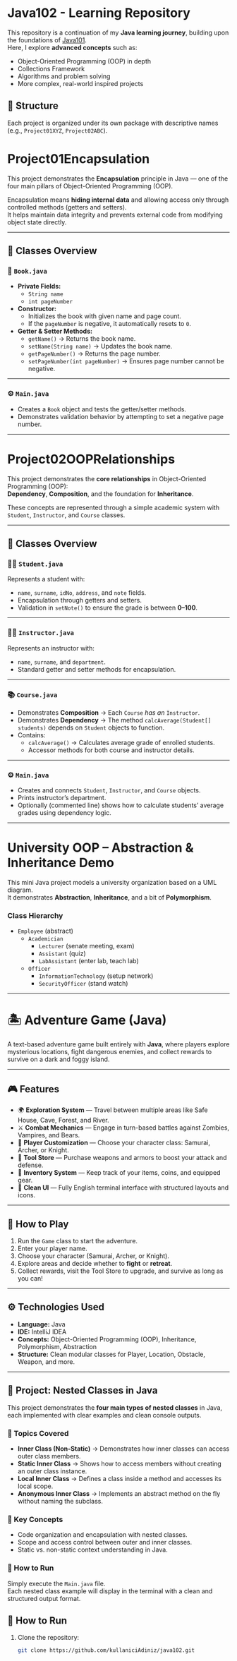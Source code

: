 # Java102 - Learning Repository

This repository is a continuation of my **Java learning journey**, building upon the foundations of [Java101](https://github.com/kullaniciAdiniz/java101).  
Here, I explore **advanced concepts** such as:

- Object-Oriented Programming (OOP) in depth
- Collections Framework
- Algorithms and problem solving
- More complex, real-world inspired projects

## 📂 Structure
Each project is organized under its own package with descriptive names (e.g., `Project01XYZ`, `Project02ABC`).

# Project01Encapsulation

This project demonstrates the **Encapsulation** principle in Java — one of the four main pillars of Object-Oriented Programming (OOP).

Encapsulation means **hiding internal data** and allowing access only through controlled methods (getters and setters).  
It helps maintain data integrity and prevents external code from modifying object state directly.

---

## 📘 Classes Overview

### 🧱 `Book.java`
- **Private Fields:**
    - `String name`
    - `int pageNumber`
- **Constructor:**
    - Initializes the book with given name and page count.
    - If the `pageNumber` is negative, it automatically resets to `0`.
- **Getter & Setter Methods:**
    - `getName()` → Returns the book name.
    - `setName(String name)` → Updates the book name.
    - `getPageNumber()` → Returns the page number.
    - `setPageNumber(int pageNumber)` → Ensures page number cannot be negative.

---

### ⚙️ `Main.java`
- Creates a `Book` object and tests the getter/setter methods.
- Demonstrates validation behavior by attempting to set a negative page number.

---

# Project02OOPRelationships

This project demonstrates the **core relationships** in Object-Oriented Programming (OOP):  
**Dependency**, **Composition**, and the foundation for **Inheritance**.

These concepts are represented through a simple academic system with `Student`, `Instructor`, and `Course` classes.

---

## 📘 Classes Overview

### 👩‍🎓 `Student.java`
Represents a student with:
- `name`, `surname`, `idNo`, `address`, and `note` fields.
- Encapsulation through getters and setters.
- Validation in `setNote()` to ensure the grade is between **0–100**.

---

### 👨‍🏫 `Instructor.java`
Represents an instructor with:
- `name`, `surname`, and `department`.
- Standard getter and setter methods for encapsulation.

---

### 📚 `Course.java`
- Demonstrates **Composition** → Each `Course` *has an* `Instructor`.
- Demonstrates **Dependency** → The method `calcAverage(Student[] students)` depends on `Student` objects to function.
- Contains:
    - `calcAverage()` → Calculates average grade of enrolled students.
    - Accessor methods for both course and instructor details.

---

### ⚙️ `Main.java`
- Creates and connects `Student`, `Instructor`, and `Course` objects.
- Prints instructor’s department.
- Optionally (commented line) shows how to calculate students’ average grades using dependency logic.

---

# University OOP – Abstraction & Inheritance Demo

This mini Java project models a university organization based on a UML diagram.  
It demonstrates **Abstraction**, **Inheritance**, and a bit of **Polymorphism**.

### Class Hierarchy
- `Employee` (abstract)
    - `Academician`
        - `Lecturer` (senate meeting, exam)
        - `Assistant` (quiz)
        - `LabAssistant` (enter lab, teach lab)
    - `Officer`
        - `InformationTechnology` (setup network)
        - `SecurityOfficer` (stand watch)

---

# 🏝️ Adventure Game (Java)

A text-based adventure game built entirely with **Java**, where players explore mysterious locations, fight dangerous enemies, and collect rewards to survive on a dark and foggy island.

---

## 🎮 Features

- 🌍 **Exploration System** — Travel between multiple areas like Safe House, Cave, Forest, and River.
- ⚔️ **Combat Mechanics** — Engage in turn-based battles against Zombies, Vampires, and Bears.
- 🧍 **Player Customization** — Choose your character class: Samurai, Archer, or Knight.
- 🛒 **Tool Store** — Purchase weapons and armors to boost your attack and defense.
- 💾 **Inventory System** — Keep track of your items, coins, and equipped gear.
- 🧱 **Clean UI** — Fully English terminal interface with structured layouts and icons.

---

## 🧠 How to Play

1. Run the `Game` class to start the adventure.
2. Enter your player name.
3. Choose your character (Samurai, Archer, or Knight).
4. Explore areas and decide whether to **fight** or **retreat**.
5. Collect rewards, visit the Tool Store to upgrade, and survive as long as you can!

---

## ⚙️ Technologies Used

- **Language:** Java
- **IDE:** IntelliJ IDEA
- **Concepts:** Object-Oriented Programming (OOP), Inheritance, Polymorphism, Abstraction
- **Structure:** Clean modular classes for Player, Location, Obstacle, Weapon, and more.

---

## 🧩 Project: Nested Classes in Java

This project demonstrates the **four main types of nested classes** in Java, each implemented with clear examples and clean console outputs.

### 🔹 Topics Covered
- **Inner Class (Non-Static)** → Demonstrates how inner classes can access outer class members.
- **Static Inner Class** → Shows how to access members without creating an outer class instance.
- **Local Inner Class** → Defines a class inside a method and accesses its local scope.
- **Anonymous Inner Class** → Implements an abstract method on the fly without naming the subclass.

### 🧠 Key Concepts
- Code organization and encapsulation with nested classes.
- Scope and access control between outer and inner classes.
- Static vs. non-static context understanding in Java.

### 🚀 How to Run
Simply execute the `Main.java` file.  
Each nested class example will display in the terminal with a clean and structured output format.

## 🚀 How to Run
1. Clone the repository:
   ```bash
   git clone https://github.com/kullaniciAdiniz/java102.git
